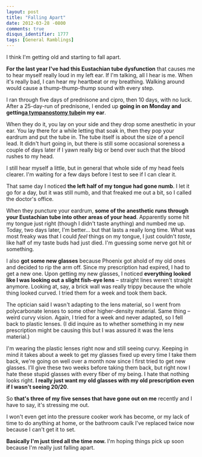 ```yaml
---
layout: post
title: "Falling Apart"
date: 2012-03-28 -0800
comments: true
disqus_identifier: 1777
tags: [General Ramblings]
---
```

I think I'm getting old and starting to fall apart.

**For the last year I've had this Eustachian tube dysfunction** that
causes me to hear myself really loud in my left ear. If I'm talking, all
I hear is me. When it's really bad, I can hear my heartbeat or my
breathing. Walking around would cause a thump-thump-thump sound with
every step.

I ran through five days of prednisone and cipro, then 10 days, with no
luck. After a 25-day-run of prednisone, I ended up **going in on Monday
and getting**[**a tympanostomy
tube**](https://en.wikipedia.org/wiki/Tympanostomy_tube)**in my ear**.

When they do it, you lay on your side and they drop some anesthetic in
your ear. You lay there for a while letting that soak in, then they pop
your eardrum and put the tube in. The tube itself is about the size of a
pencil lead. It didn't hurt going in, but there is still some occasional
soreness a couple of days later if I yawn really big or bend over such
that the blood rushes to my head.

I still hear myself a little, but in general that whole side of my head
feels clearer. I'm waiting for a few days before I test to see if I can
clear it.

That same day I noticed **the left half of my tongue had gone numb**. I
let it go for a day, but it was still numb, and that freaked me out a
bit, so I called the doctor's office.

When they puncture your eardrum, **some of the anesthetic runs through
your Eustachian tube into other areas of your head**. Apparently some
hit my tongue just right (though I didn't taste anything) and numbed me
up. Today, two days later, I'm better... but that lasts a really long
time. What was most freaky was that I could *feel* things on my tongue,
I just couldn't *taste*, like half of my taste buds had just died. I'm
guessing some nerve got hit or something.

I also **got some new glasses** because Phoenix got ahold of my old ones
and decided to rip the arm off. Since my prescription had expired, I had
to get a new one. Upon getting my new glasses, I noticed **everything
looked like I was looking out a slight fish-eye lens** – straight lines
weren't straight anymore. Looking at, say, a brick wall was really
trippy because the whole thing looked curved. I tried them for a week
and took them back.

The optician said I wasn't adapting to the lens material, so I went from
polycarbonate lenses to some other higher-density material. Same thing –
weird curvy vision. Again, I tried for a week and never adapted, so I
fell back to plastic lenses. (I did inquire as to whether something in
my new prescription might be causing this but I was assured it was the
lens material.)

I'm wearing the plastic lenses right now and still seeing curvy. Keeping
in mind it takes about a week to get my glasses fixed up every time I
take them back, we're going on well over a month now since I first tried
to get new glasses. I'll give these two weeks before taking them back,
but right now I hate these stupid glasses with every fiber of my being.
I hate that nothing looks right. **I really just want my old glasses
with my old prescription even if I wasn't seeing 20/20**.

So **that's three of my five senses that have gone out on me** recently
and I have to say, it's stressing me out.

I won't even get into the pressure cooker work has become, or my lack of
time to do anything at home, or the bathroom caulk I've replaced twice
now because I can't get it to set.

**Basically I'm just tired all the time now.** I'm hoping things pick up
soon because I'm really just falling apart.
